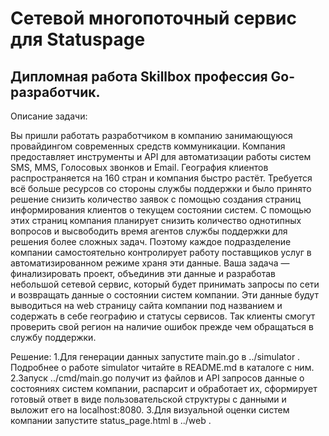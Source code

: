 # Cетевой многопоточный сервис для Statuspage
## Дипломная работа Skillbox профессия Go-разработчик.

Описание задачи:

Вы пришли работать разработчиком в компанию занимающуюся провайдингом
современных средств коммуникации.
Компания предоставляет инструменты и API для автоматизации работы систем
SMS, MMS, Голосовых звонков и Email. География клиентов распространяется на
160 стран и компания быстро растёт. Требуется всё больше ресурсов со стороны
службы поддержки и было принято решение снизить количество заявок с помощью
создания страниц информирования клиентов о текущем состоянии систем.
С помощью этих страниц компания планирует снизить количество однотипных
вопросов и высвободить время агентов службы поддержки для решения более
сложных задач.
Поэтому каждое подразделение компании самостоятельно контролирует работу
поставщиков услуг в автоматизированном режиме храня эти данные. Ваша задача —
финализировать проект, объединив эти данные и разработав небольшой сетевой
сервис, который будет принимать запросы по сети и возвращать данные
о состоянии систем компании. Эти данные будут выводиться на web страницу
сайта компании под названием и содержать в себе географию и статусы
сервисов. Так клиенты смогут проверить свой регион на наличие ошибок прежде
чем обращаться в службу поддержки.

Решение:
1.Для генерации данных запустите main.go в ../simulator . Подробнее о работе simulator читайте в 
README.md в каталоге с ним.
2.Запуск ../cmd/main.go получит из файлов и API запросов данные о состояниях систем компании,
распарсит и обработает их, сформирует готовый ответ в виде пользовательской структуры с данными и выложит его на
localhost:8080.
3.Для визуальной оценки систем компании запустите status_page.html в ../web .


